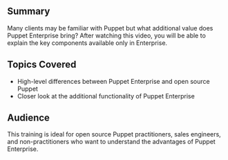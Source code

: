 ## Summary
Many clients may be familiar with Puppet but what additional value does Puppet Enterprise bring? After watching this video, you will be able to explain the key components available only in Enterprise.

## Topics Covered
* High-level differences between Puppet Enterprise and open source Puppet
* Closer look at the additional functionality of Puppet Enterprise

## Audience
This training is ideal for open source Puppet practitioners, sales engineers, and non-practitioners who want to understand the advantages of Puppet Enterprise.